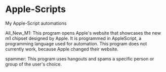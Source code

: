 # Apple-Scripts
My Apple-Script automations

All_New_M1:
This program opens Apple's website that showcases the new m1 chipset designed by Apple. It is programmed in AppleScript, a programming language used for automation. This program does not currently work, because Apple changed their website.

spammer:
This program uses hangouts and spams a specific person or group of the user's choice.
